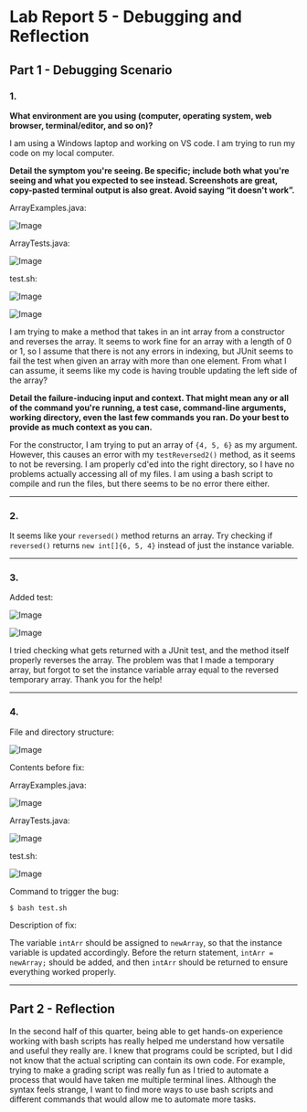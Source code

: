 # Lab Report 5 - Debugging and Reflection

## Part 1 - Debugging Scenario

### 1.
**What environment are you using (computer, operating system, web browser, terminal/editor, and so on)?**

I am using a Windows laptop and working on VS code. I am trying to run my code on my local computer.

**Detail the symptom you're seeing. Be specific; include both what you're seeing and what you expected to see instead. Screenshots are great, copy-pasted terminal output is also great. Avoid saying “it doesn't work”.**

ArrayExamples.java:

![Image](lab-report-5-imgs/ArrayExamplesError.jpg)

ArrayTests.java: 

![Image](lab-report-5-imgs/ArrayTests.jpg)

test.sh: 

![Image](lab-report-5-imgs/BashScript.jpg)

![Image](lab-report-5-imgs/FailedRun.jpg)

I am trying to make a method that takes in an int array from a constructor and reverses the array. It seems to work fine for an array with a length of 0 or 1, so I assume that there is not any errors in indexing, but JUnit seems to fail the test when given an array with more than one element. From what I can assume, it seems like my code is having trouble updating the left side of the array?

**Detail the failure-inducing input and context. That might mean any or all of the command you're running, a test case, command-line arguments, working directory, even the last few commands you ran. Do your best to provide as much context as you can.**

For the constructor, I am trying to put an array of `{4, 5, 6}` as my argument. However, this causes an error with my `testReversed2()` method, as it seems to not be reversing. I am properly cd'ed into the right directory, so I have no problems actually accessing all of my files. I am using a bash script to compile and run the files, but there seems to be no error there either.

___

### 2.

It seems like your `reversed()` method returns an array. Try checking if `reversed()` returns `new int[]{6, 5, 4}` instead of just the instance variable.

___

### 3.
Added test:

![Image](lab-report-5-imgs/ArrayTestsNewTest.jpg)

![Image](lab-report-5-imgs/FailedRunNewTest.jpg)

I tried checking what gets returned with a JUnit test, and the method itself properly reverses the array. The problem was that I made a temporary array, but forgot to set the instance variable array equal to the reversed temporary array. Thank you for the help!

___

### 4.
File and directory structure:

![Image](lab-report-5-imgs/FileStructure.jpg)

Contents before fix:

ArrayExamples.java:

![Image](lab-report-5-imgs/ArrayExamplesError.jpg)

ArrayTests.java: 

![Image](lab-report-5-imgs/ArrayTests.jpg)

test.sh: 

![Image](lab-report-5-imgs/BashScript.jpg)

Command to trigger the bug:

`$ bash test.sh`

Description of fix:

The variable `intArr` should be assigned to `newArray`, so that the instance variable is updated accordingly. Before the return statement, `intArr = newArray;` should be added, and then `intArr` should be returned to ensure everything worked properly.

___

## Part 2 - Reflection

In the second half of this quarter, being able to get hands-on experience working with bash scripts has really helped me understand how versatile and useful they really are. I knew that programs could be scripted, but I did not know that the actual scripting can contain its own code. For example, trying to make a grading script was really fun as I tried to automate a process that would have taken me multiple terminal lines. Although the syntax feels strange, I want to find more ways to use bash scripts and different commands that would allow me to automate more tasks.
